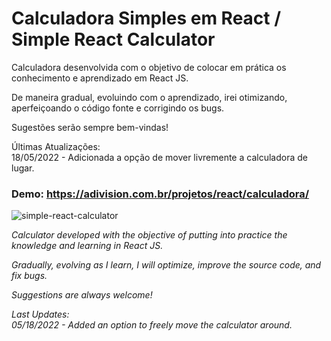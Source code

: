 # Calculadora Simples em React / Simple React Calculator

Calculadora desenvolvida com o objetivo de colocar em prática os conhecimento e aprendizado em React JS.  

De maneira gradual, evoluindo com o aprendizado, irei otimizando, aperfeiçoando o código fonte e corrigindo os bugs.

Sugestões serão sempre bem-vindas!

Últimas Atualizações:  
18/05/2022 - Adicionada a opção de mover livremente a calculadora de lugar.

### Demo: https://adivision.com.br/projetos/react/calculadora/ 

![simple-react-calculator](https://user-images.githubusercontent.com/7112562/168508940-ca0e9865-0bd9-420f-95a4-9b2a7ee99380.png)

*Calculator developed with the objective of putting into practice the knowledge and learning in React JS.*

*Gradually, evolving as I learn, I will optimize, improve the source code, and fix bugs.*

*Suggestions are always welcome!*

*Last Updates:*  
*05/18/2022 - Added an option to freely move the calculator around.*
